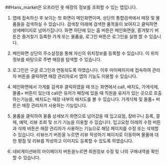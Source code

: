 ##Hans_market은 오프라인 옷 매장의 정보를 조회할 수 있는 앱입니다.


1. 앱에 접속하신 후 보이는 첫 화면이 메인화면이며, 상단의 통합검색에서 매장 및 물품들을 검색하실 수 있습니다. 검색창 아래에 검색한 품목들이 보여지고 클릭하면 상세페이지로 넘어가집니다.
화면 하단에 있는 홈 버튼은 메인화면을, 즐겨찾기 버튼은 즐겨찾기 등록한 가게 또는 물품을, 로그인 버튼은 로그인을 실행 할 수 있습니다. 

2. 메인화면 상단의 주소설정을 통해 자신의 위치정보를 등록할 수 있습니다. 이 위치정보를 바탕으로 주변 매장을 탐색할 수 있습니다.

3. 로그인은 구글 로그인과 연동되도록 하였습니다.
  이후 마이페이지에 접속하여 관리자 버튼을 클릭하면 매장 관리자로서 앱의 기능도 이용할 수 있습니다.

4. 메인화면에서 가게를 검색후 클릭하였을 때 뜨는 화면에서 call, 배치도, 가게삭제, 물품+ 버튼이 있는데 call은 유저가 매장에 있을 때 직원을 유저가 있는 곳으로 호출하는기능을, 배치도는 매장 내부의 배치도를 볼 수 있습니다. 가게삭제 및 물품+ 버튼은 매장 관리자가 사용하는 기능입니다.

5. 물품을 클릭하여 물품 상세보기 화면으로 넘어갔을 때 입고요청, 장바구니 등록, 결제, 예약, 리뷰 조회 및 쓰기 기능을 이용할 수 있습니다. 입고요청 아래의 수정 버튼과 삭제 버튼은 매장 관리자가 사용하는 기능으로 해당 페이지를 수정 또는 삭제할 수 있습니다. 리뷰쓰기 버튼을 누르면 리뷰 작성하기 페이지로 이동하며 물품에 대한 평점 및 리뷰를 작성하고 이미지도 등록할 수 있도록 하였습니다.

6. 네비게이션바의 마이페이지 버튼을누르면 회원정보 수정 및 나의 구매내역을 확인할 수 있습니다. 
